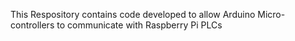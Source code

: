 This Respository contains code developed to allow Arduino Micro-controllers to communicate with Raspberry Pi PLCs
